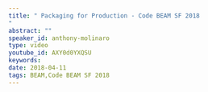 ```yaml
---
title: " Packaging for Production - Code BEAM SF 2018
"
abstract: ""
speaker_id: anthony-molinaro
type: video
youtube_id: AXY0d0YXQSU
keywords: 
date: 2018-04-11
tags: BEAM,Code BEAM SF 2018
---
```


